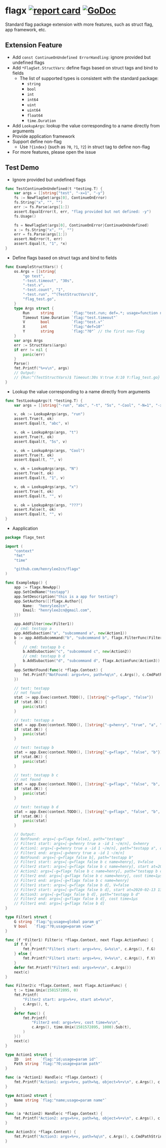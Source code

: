 # flagx [![report card](https://goreportcard.com/badge/github.com/henrylee2cn/flagx?style=flat-square)](http://goreportcard.com/report/henrylee2cn/flagx) [![GoDoc](https://img.shields.io/badge/godoc-reference-blue.svg?style=flat-square)](http://godoc.org/github.com/henrylee2cn/flagx)

Standard flag package extension with more features, such as struct flag, app framework, etc.

## Extension Feature

- Add `const ContinueOnUndefined ErrorHandling`: ignore provided but undefined flags
- Add `*FlagSet.StructVars`: define flags based on struct tags and bind to fields
  - The list of supported types is consistent with the standard package:
    - `string`
    - `bool`
    - `int`
    - `int64`
    - `uint`
    - `uint64`
    - `float64`
    - `time.Duration`
- Add `LookupArgs`: lookup the value corresponding to a name directly from arguments
- Provide application framework
- Support define non-flag
    - Use `?{index}` (such as `?0`, `?1`, `?2`) in struct tag to define non-flag
- For more features, please open the issue

## Test Demo

- Ignore provided but undefined flags

```go
func TestContinueOnUndefined(t *testing.T) {
	var args = []string{"test", "-x=1", "-y"}
	fs := NewFlagSet(args[0], ContinueOnError)
	fs.String("x", "", "")
	err := fs.Parse(args[1:])
	assert.EqualError(t, err, "flag provided but not defined: -y")
	fs.Usage()

	fs = NewFlagSet(args[0], ContinueOnError|ContinueOnUndefined)
	x := fs.String("x", "", "")
	err = fs.Parse(args[1:])
	assert.NoError(t, err)
	assert.Equal(t, "1", *x)
}
```

- Define flags based on struct tags and bind to fields

```go
func ExampleStructVars() {
	os.Args = []string{
		"go test",
		"-test.timeout", "30s",
		"-test.v",
		"-test.count", "1",
		"-test.run", "^(TestStructVars)$",
		"flag_test.go",
	}
	type Args struct {
		Run     string        `flag:"test.run; def=.*; usage=function name pattern"`
		Timeout time.Duration `flag:"test.timeout"`
		V       bool          `flag:"test.v"`
		X       int           `flag:"def=10"`
		Y       string        `flag:"?0"` // the first non-flag
	}
	var args Args
	err := StructVars(&args)
	if err != nil {
		panic(err)
	}
	Parse()
	fmt.Printf("%+v\n", args)
	// Output:
	// {Run:^(TestStructVars)$ Timeout:30s V:true X:10 Y:flag_test.go}
}
```

- Lookup the value corresponding to a name directly from arguments

```go
func TestLookupArgs(t *testing.T) {
	var args = []string{"-run", "abc", "-t", "5s", "-Cool", "-N=1", "-x"}

	v, ok := LookupArgs(args, "run")
	assert.True(t, ok)
	assert.Equal(t, "abc", v)

	v, ok = LookupArgs(args, "t")
	assert.True(t, ok)
	assert.Equal(t, "5s", v)

	v, ok = LookupArgs(args, "Cool")
	assert.True(t, ok)
	assert.Equal(t, "", v)

	v, ok = LookupArgs(args, "N")
	assert.True(t, ok)
	assert.Equal(t, "1", v)

	v, ok = LookupArgs(args, "x")
	assert.True(t, ok)
	assert.Equal(t, "", v)

	v, ok = LookupArgs(args, "???")
	assert.False(t, ok)
	assert.Equal(t, "", v)
}
```

- Aapplication

```go
package flagx_test

import (
	"context"
	"fmt"
	"time"

	"github.com/henrylee2cn/flagx"
)

func ExampleApp() {
	app := flagx.NewApp()
	app.SetCmdName("testapp")
	app.SetDescription("this is a app for testing")
	app.SetAuthors([]flagx.Author{{
		Name:  "henrylee2cn",
		Email: "henrylee2cn@gmail.com",
	}})

	app.AddFilter(new(Filter1))
	// cmd: testapp a
	app.AddSubaction("a", "subcommand a", new(Action1))
	b := app.AddSubcommand("b", "subcommand b", flagx.FilterFunc(Filter2))
	{
		// cmd: testapp b c
		b.AddSubaction("c", "subcommand c", new(Action2))
		// cmd: testapp b d
		b.AddSubaction("d", "subcommand d", flagx.ActionFunc(Action3))
	}
	app.SetNotFound(func(c *flagx.Context) {
		fmt.Printf("NotFound: args=%+v, path=%q\n", c.Args(), c.CmdPathString())
	})

	// test: testapp
	// not found
	stat := app.Exec(context.TODO(), []string{"-g=flagx", "false"})
	if !stat.OK() {
		panic(stat)
	}

	// test: testapp a
	stat = app.Exec(context.TODO(), []string{"-g=henry", "true", "a", "-id", "1", "~/m/n"})
	if !stat.OK() {
		panic(stat)
	}

	// test: testapp b
	stat = app.Exec(context.TODO(), []string{"-g=flagx", "false", "b"})
	if !stat.OK() {
		panic(stat)
	}

	// test: testapp b c
	// not found
	stat = app.Exec(context.TODO(), []string{"-g=flagx", "false", "b", "c", "name=henry"})
	if !stat.OK() {
		panic(stat)
	}

	// test: testapp b d
	stat = app.Exec(context.TODO(), []string{"-g=flagx", "false", "b", "d"})
	if !stat.OK() {
		panic(stat)
	}

	// Output:
	// NotFound: args=[-g=flagx false], path="testapp"
	// Filter1 start: args=[-g=henry true a -id 1 ~/m/n], G=henry
	// Action1: args=[-g=henry true a -id 1 ~/m/n], path="testapp a", object=&{ID:1 Path:~/m/n}
	// Filter1 end: args=[-g=henry true a -id 1 ~/m/n]
	// NotFound: args=[-g=flagx false b], path="testapp b"
	// Filter1 start: args=[-g=flagx false b c name=henry], V=false
	// Filter2 start: args=[-g=flagx false b c name=henry], start at=2020-02-13 13:48:15 +0800 CST
	// Action2: args=[-g=flagx false b c name=henry], path="testapp b c", object=&{Name:}
	// Filter2 end: args=[-g=flagx false b c name=henry], cost time=1µs
	// Filter1 end: args=[-g=flagx false b c name=henry]
	// Filter1 start: args=[-g=flagx false b d], V=false
	// Filter2 start: args=[-g=flagx false b d], start at=2020-02-13 13:48:15 +0800 CST
	// Action3: args=[-g=flagx false b d], path="testapp b d"
	// Filter2 end: args=[-g=flagx false b d], cost time=1µs
	// Filter1 end: args=[-g=flagx false b d]
}

type Filter1 struct {
	G string `flag:"g;usage=global param g"`
	V bool   `flag:"?0;usage=param view"`
}

func (f *Filter1) Filter(c *flagx.Context, next flagx.ActionFunc) {
	if f.V {
		fmt.Printf("Filter1 start: args=%+v, G=%s\n", c.Args(), f.G)
	} else {
		fmt.Printf("Filter1 start: args=%+v, V=%v\n", c.Args(), f.V)
	}
	defer fmt.Printf("Filter1 end: args=%+v\n", c.Args())
	next(c)
}

func Filter2(c *flagx.Context, next flagx.ActionFunc) {
	t := time.Unix(1581572895, 0)
	fmt.Printf(
		"Filter2 start: args=%+v, start at=%v\n",
		c.Args(), t,
	)
	defer func() {
		fmt.Printf(
			"Filter2 end: args=%+v, cost time=%v\n",
			c.Args(), time.Unix(1581572895, 1000).Sub(t),
		)
	}()
	next(c)
}

type Action1 struct {
	ID   int    `flag:"id;usage=param id"`
	Path string `flag:"?0;usage=param path"`
}

func (a *Action1) Handle(c *flagx.Context) {
	fmt.Printf("Action1: args=%+v, path=%q, object=%+v\n", c.Args(), c.CmdPathString(), a)
}

type Action2 struct {
	Name string `flag:"name;usage=param name"`
}

func (a *Action2) Handle(c *flagx.Context) {
	fmt.Printf("Action2: args=%+v, path=%q, object=%+v\n", c.Args(), c.CmdPathString(), a)
}

func Action3(c *flagx.Context) {
	fmt.Printf("Action3: args=%+v, path=%q\n", c.Args(), c.CmdPathString())
}
```
